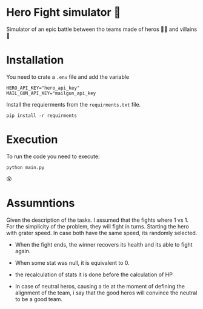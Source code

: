 # Hero Fight simulator 🦇 
Simulator of an epic battle between tho teams made of heros 🦸‍♀️ and villains 🦹
# Installation

You need to crate a ```.env``` file and add the variable 

``` 
HERO_API_KEY="hero_api_key" 
MAIL_GUN_API_KEY="mailgun_api_key
```

Install the requierments from the ```requirments.txt``` file.
``` 
pip install -r requirments
``` 

# Execution

To run the code you need to execute:
``` 
python main.py
``` 
😵‍
# Assumntions

Given the description of the tasks. I assumed that the fights where 1 vs 1. For the simplicity of the problem, they will fight in turns. Starting the hero with grater speed. In case both have the same speed, its randomly selected.

- When the fight ends, the winner recovers its health and its able to fight again.

- When some stat was null, it is equivalent to 0.

- the recalculation of stats it is done before the calculation of HP

- In case of neutral heros, causing a tie at the moment of defining the alignment of the team, i say that the good heros will convince the neutral to be a good team.

